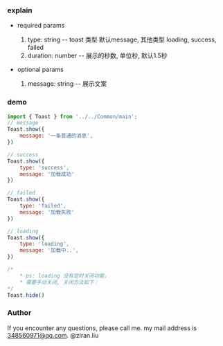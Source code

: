 
### explain

* required params
    1. type: string  -- toast 类型 默认message, 其他类型 loading, success, failed
    2. duration: number -- 展示的秒数, 单位秒, 默认1.5秒

* optional params
    1. message: string  -- 展示文案

### demo

```js
import { Toast } from '../../Common/main';
// message
Toast.show({
    message: '一条普通的消息',
})

// success
Toast.show({
    type: 'success',
    message: '加载成功'
})

// failed
Toast.show({
    type: 'failed',
    message: '加载失败'
})

// loading
Toast.show({
    type: 'loading',
    message: '加载中..',
})

/*
    * ps: loading 没有定时关闭功能，
    * 需要手动关闭, 关闭方法如下：
*/ 
Toast.hide()

```

### Author
If you encounter any questions, please call me. 
my mail address is 348560971@qq.com.
@ziran.liu